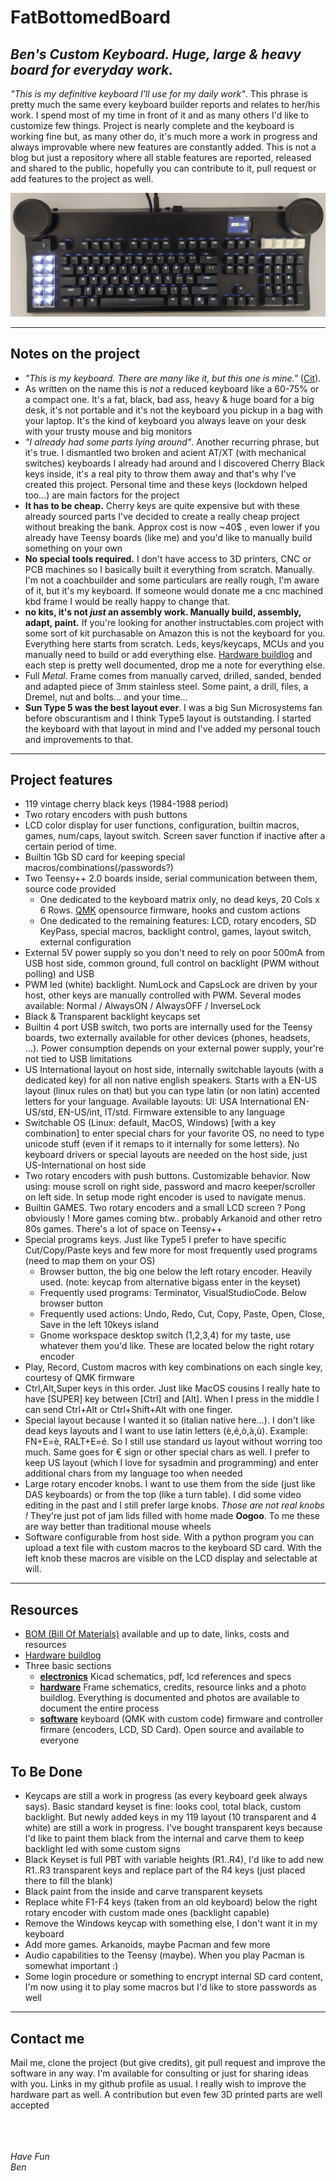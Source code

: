 # FatBottomedBoard
_Ben's Custom Keyboard. Huge, large &amp; heavy board for everyday work._  
---
_"This is my definitive keyboard I'll use for my daily work"_. This phrase is pretty much the same
every keyboard builder reports and relates to her/his work. I spend most of my time in front of it and
as many others I'd like to customize few things. Project is nearly complete and the keyboard is
working fine but, as many other do, it's much more a work in progress and always improvable where new
features are constantly added. This is not a blog but just a repository where all stable features are
reported, released and shared to the public, hopefully you can contribute to it, pull request or add
features to the project as well.

![Keyboard overview](logo.png)

---
## Notes on the project
- _"This is my keyboard. There are many like it, but this one is mine."_ 
   ([Cit](https://en.wikipedia.org/wiki/Rifleman%27s_Creed)).
- As written on the name this is _not_ a reduced keyboard like a 60-75% or a compact one. It's a fat,
black, bad ass, heavy & huge board for a big desk, it's not portable and it's not the keyboard you
pickup in a bag with your laptop. It's the kind of keyboard you always leave on your desk with your
trusty mouse and big monitors
- _"I already had some parts lying around"_. Another recurring phrase, but it's true. I dismantled two
broken and acient AT/XT (with mechanical switches) keyboards I already had around and I discovered 
Cherry Black keys inside, it's a real pity to throw them away and that's why I've created this project.
Personal time and these keys (lockdown helped too...) are main factors for the project
- **It has to be cheap.** Cherry keys are quite expensive but with these already sourced parts I've
decided to create a really cheap project without breaking the bank. Approx cost is now ~40$ , even
lower if you already have Teensy boards (like me) and you'd like to manually build something on your
own
- **No special tools required.** I don't have access to 3D printers, CNC or PCB machines so I basically
built it everything from scratch. Manually. I'm not a coachbuilder and some particulars are really
rough, I'm aware of it, but it's my keyboard. If someone would donate me a cnc machined kbd frame
I would be really happy to change that.
- **no kits, it's not _just_ an assembly work. Manually build, assembly, adapt, paint.**
If you're looking for another instructables.com project with some sort of kit purchasable on Amazon
this is not the keyboard for you. Everything here starts from scratch. Leds, keys/keycaps, MCUs and
you manually need to build or add everything else.
[Hardware buildlog](hardware/buildlog/README.md) and each step is
pretty well documented, drop me a note for everything else.
- Full _Metal_. Frame comes from manually carved, drilled, sanded, bended and adapted piece
of 3mm stainless steel. Some paint, a drill, files, a Dremel, nut and bolts... and your time...
- **Sun Type 5 was the best layout ever**. I was a big Sun Microsystems fan before obscurantism and
I think Type5 layout is outstanding. I started the keyboard with that layout in mind and I've added
my personal touch and improvements to that.
---

## Project features
- 119 vintage cherry black keys (1984-1988 period)
- Two rotary encoders with push buttons
- LCD color display for user functions, configuration, builtin macros, games, num/caps, layout switch.
  Screen saver function if inactive after a certain period of time.
- Builtin 1Gb SD card for keeping special macros/combinations(/passwords?)
- Two Teensy++ 2.0 boards inside, serial communication between them, source code provided
    * One dedicated to the keyboard matrix only, no dead keys, 20 Cols x 6 Rows.
      [QMK](https://qmk.fm/) opensource firmware, hooks and custom actions
    * One dedicated to the remaining features: LCD, rotary encoders, SD KeyPass, special macros,
      backlight control, games, layout switch, external configuration
- External 5V power supply so you don't need to rely on poor 500mA from USB host side, common ground,
  full control on backlight (PWM without polling) and USB
- PWM led (white) backlight. NumLock and CapsLock are driven by your host, other keys are manually
  controlled with PWM. Several modes available: Normal / AlwaysON / AlwaysOFF / InverseLock
- Black & Transparent backlight keycaps set
- Builtin 4 port USB switch, two ports are internally used for the Teensy boards, two externally
  available for other devices (phones, headsets, ...). Power consumption depends on your external
  power supply, your're not tied to USB limitations
- US International layout on host side, internally switchable layouts (with a dedicated key) for all
non native english speakers. Starts with a EN-US layout (linux rules on that) but you can type latin
(or non latin) accented letters for your language.
Available layouts: UI: USA International EN-US/std, EN-US/int, IT/std.
Firmware extensible to any language
- Switchable OS (Linux: default, MacOS, Windows) [with a key combination] to enter special chars for
your favorite OS, no need to type unicode stuff (even if it remaps to it internally for some letters).
No keyboard drivers or special layouts are needed on the host side, just US-International on host side
- Two rotary encoders with push buttons. Customizable behavior. Now using: mouse scroll on right side,
password and macro keeper/scroller on left side. In setup mode right encoder is used to navigate menus.
- Builtin GAMES. Two rotary encoders and a small LCD screen ? Pong obviously ! More games coming btw..
  probably Arkanoid and other retro 80s games. There's a lot of space on Teensy++
- Special programs keys. Just like Type5 I prefer to have specific Cut/Copy/Paste keys and few more
  for most frequently used programs (need to map them on your OS)
    - Browser button, the big one below the left rotary encoder. Heavily used. (note: keycap from
    alternative bigass enter in the keyset)
    - Frequently used programs: Terminator, VisualStudioCode. Below browser button
    - Frequently used actions: Undo, Redo, Cut, Copy, Paste, Open, Close, Save
      in the left 10keys island
    - Gnome workspace desktop switch (1,2,3,4) for my taste, use whatever them you'd like.
      These are located below the right rotary encoder
- Play, Record, Custom macros with key combinations on each single key, courtesy of QMK firmware
- Ctrl,Alt,Super keys in this order. Just like MacOS cousins I really hate to have [SUPER] key between
  [Ctrl] and [Alt]. When I press in the middle I can send Ctrl+Alt or Ctrl+Shift+Alt with one finger.
- Special layout because I wanted it so (italian native here...). I don't like dead keys layouts and
  I want to use latin letters (è,é,ò,à,ù). Example: FN+E=è, RALT+E=é. So I still use standard us
  layout without worring too much. Same goes for € sign or other special chars as well.
  I prefer to keep US layout (which I love for sysadmin and programming) and enter additional chars
  from my language too when needed
- Large rotary encoder knobs. I want to use them from the side (just like DAS keyboards) or from the
  top (like a turn table). I did some video editing in the past and I still prefer large knobs. 
  _Those are not real knobs !_ They're just pot of jam lids filled with home made **Oogoo**. To me
  these are way better than traditional mouse wheels
- Software configurable from host side. With a python program you can upload a text file with
  custom macros to the keyboard SD card. With the left knob these macros are visible on the LCD
  display and selectable at will.
---

## Resources
- [BOM (Bill Of Materials)](BOM.md) available and up to date, links, costs and resources
- [Hardware buildlog](hardware/buildlog/README.md)
- Three basic sections
    - **[electronics](electronics)** Kicad schematics, pdf, lcd references and specs
    - **[hardware](hardware)** Frame schematics, credits, resource links and a photo buildlog. Everything is
    documented and photos are available to document the entire process
    - **[software](software)** keyboard (QMK with custom code) firmware and controller firmare (encoders, LCD,
    SD Card). Open source and available to everyone

## To Be Done
- Keycaps are still a work in progress (as every keyboard geek always says). Basic standard keyset
  is fine: looks cool, total black, custom backlight. But newly added keys in my 119 layout (10
  transparent and 4 white) are still a work in progress. I've bought transparent keys because
  I'd like to paint them black from the internal and carve them to keep backlight led with some
  custom signs
- Black Keyset is full PBT with variable heights (R1..R4), I'd like to add new R1..R3 transparent
  keys and replace part of the R4 keys (just placed there to fill the blank)
- Black paint from the inside and carve transparent keysets
- Replace white F1-F4 keys (taken from an old keyboard) below the right rotary encoder with custom
  made ones (backlight capable)
- Remove the Windows keycap with something else, I don't want it in my keyboard
- Add more games. Arkanoids, maybe Pacman and few more
- Audio capabilities to the Teensy (maybe). When you play Pacman is somewhat important :)
- Some login procedure or something to encrypt internal SD card content, I'm now using it to play
  some macros but I'd like to store passwords as well
---

## Contact me
Mail me, clone the project (but give credits), git pull request and improve the software in any way.
I'm available for consulting or just for sharing ideas with you. Links in my github profile as usual.
I really wish to improve the hardware part as well. A contribution but even few 3D printed parts are
well accepted



<br/><br/><br/>
_Have Fun_  
_Ben_
